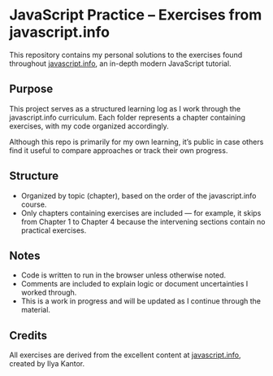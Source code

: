 # JavaScript Practice – Exercises from javascript.info

This repository contains my personal solutions to the exercises found throughout [javascript.info](https://javascript.info/), an in-depth modern JavaScript tutorial.

## Purpose

This project serves as a structured learning log as I work through the javascript.info curriculum. Each folder represents a chapter containing exercises, with my code organized accordingly.

Although this repo is primarily for my own learning, it’s public in case others find it useful to compare approaches or track their own progress.

## Structure

- Organized by topic (chapter), based on the order of the javascript.info course.
- Only chapters containing exercises are included — for example, it skips from Chapter 1 to Chapter 4 because the intervening sections contain no practical exercises.

## Notes

- Code is written to run in the browser unless otherwise noted.
- Comments are included to explain logic or document uncertainties I worked through.
- This is a work in progress and will be updated as I continue through the material.

## Credits

All exercises are derived from the excellent content at [javascript.info](https://javascript.info/), created by Ilya Kantor.
